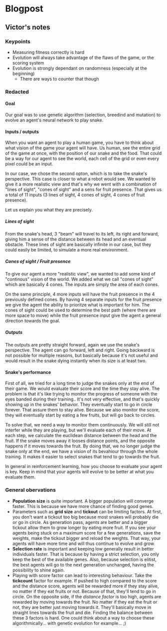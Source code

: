 # Blogpost

## Victor's notes

### Keypoints

- Measuring fitness correctly is hard
- Evolution will always take advantage of the flaws of the game, or the scoring system
- Evolution is strongly dependant on randomness (especially at the beginning)
  - There are ways to counter that though

### Redacted

#### Goal

Our goal was to use genetic algorithm (selection, breedind and mutation) to evolve an agent's neural network to play snake.

#### Inputs / outputs

When you want an agent to play a human game, you have to think about what vision of the game your agent will have. Us human, see the entire grid of the game at once, with the position of our snake and the food. That could be a way for our agent to see the world, each cell of the grid or even every pixel could be an input.

In our case, we chose the second opton, which is to take the snake's perspective. This case is closer to what a robot would see. We wanted to give it a more realistic view and that's why we went with a combination of "lines of sight", "cones of sight" and a sens for fruit presence. That gives us a total of 11 inputs (3 lines of sight, 4 cones of sight, 4 cones of fruit presence).

Let us explain you what they are precisely.

##### Lines of sight

From the snake's head, 3 "beam" will travel to its left, its right and forward, giving him a sense of the distance between its head and an eventual obstacle. These lines of sight are basically infinite in our case, but they could easily be limited, to simulate a more real environment.

##### Cones of sight / Fruit presence

To give our agent a more "realistic view", we wanted to add some kind of "continous" vision of the world. We added what we call "cones of sight" which are basically 4 cones. The inputs are simply the area of each cones.

On the same principle, 4 more inputs will have the fruit presence in the 4 previously defined cones. By having 4 separate inputs for the fruit presence we give the agent the ability to prioritze what is important for him. The cones of sight could be used to determine the best path (where there are more space to move) while the fruit presence input give the agent a general direction towards the goal.

##### Outputs

The outputs are pretty straight forward, again we use the snake's perspective. The agent can go forward, left and right. Going backward is not possible for multiple reasons, but basically because it's not useful and would result in the snake dying instantly when its size is at least two.

#### Snake's performance

First of all, we tried for a long time to judge the snakes only at the end of their game. We would evaluate their score and the time they stay alive. The problem is that it's like trying to monitor the progress of someone with the eyes banded during their training.. It's not very effective, and that's quickly showing up in the snakes' behavior. They eventually start to go in circle forever. That assure them to stay alive. Because we also monitor the score, they will eventually start by eating a few fruits, but will go back to circles. 

To solve that, we need a way to monitor them continuously. We will still not interfer while they are playing, but we'll evaluate each of their move. At each step, we calculate the euclidean distance between the head and the fruit. If the snake moves away it looses distance points, and the opposite happens if it moves towards the fruit. By doing that, we no longer judge the snake only at the end, we have a vision of its bevahiour through the whole training. It makes it easier to select snakes that tend to go towards the fruit.

In general in reinforcement learning, how you choose to evaluate your agent is key. Keep in mind that your agents will evolve to be better at what you evaluate them.

### General obervations

- **Population size** is quite important. A bigger population will converge faster. This is because we have more chance of finding good genes.
- Parameters such as **grid size** and **tickout** can be limiting factors. At first, you don't want a tickout too big because most snakes will probably die or go in circle. As generation pass, agents are better and a bigger tickout allow them to grow longer by eating more fruit. If you see your agents being stuck on a maximum score for a few generations, save the weights, make the tickout bigger and reload the weights. That way, your agents will have more time and will thus continue to evolve and grow.
- **Selection rate** is important and keeping low generally result in better individuals faster. That is because by having a strict selection, you only keep the best of the available genes. Also, because selection is elitist, the best agents will go to the next generation unchanged, having the possibility to shine again.
- Playing with score factor can lead to interesting behaviour. Take the **tickcount** factor for example. If pushed to high compared to the score and the distance score, agents will be rewarded more if they stay alive, no matter if they eat fruits or not. Because of that, they'll tend to go in circle. On the opposite side, if the *distance factor* is too high, agents are rewarded by moving towards the fruit. No matter if they eat the fruit or not, they are better just moving towards it. They'll basically move in straight lines towards the fruit and die. Finding the balance between these 3 factors is hard. One could think about a way to choose these algorithmically... with genetic evolution for example... ;)